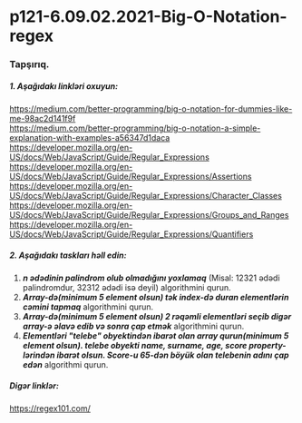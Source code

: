 # p121-6.09.02.2021-Big-O-Notation-regex


### Tapşırıq.


##### 1. Aşağıdakı linkləri oxuyun:
https://medium.com/better-programming/big-o-notation-for-dummies-like-me-98ac2d141f9f <br />
https://medium.com/better-programming/big-o-notation-a-simple-explanation-with-examples-a56347d1daca<br />
https://developer.mozilla.org/en-US/docs/Web/JavaScript/Guide/Regular_Expressions<br />
https://developer.mozilla.org/en-US/docs/Web/JavaScript/Guide/Regular_Expressions/Assertions<br />
https://developer.mozilla.org/en-US/docs/Web/JavaScript/Guide/Regular_Expressions/Character_Classes<br />
https://developer.mozilla.org/en-US/docs/Web/JavaScript/Guide/Regular_Expressions/Groups_and_Ranges<br />
https://developer.mozilla.org/en-US/docs/Web/JavaScript/Guide/Regular_Expressions/Quantifiers<br />



##### 2. Aşağıdakı taskları həll edin:
1. **_n ədədinin palindrom olub olmadığını yoxlamaq_** (Misal: 12321 ədədi palindromdur, 32312 ədədi isə deyil) algorithmini qurun.
2. **_Array-də(minimum 5 element olsun) tək index-də duran elementlərin cəmini tapmaq_** algorithmini qurun.
3. **_Array-də(minimum 5 element olsun) 2 rəqəmli elementləri seçib digər array-ə əlavə edib və sonra çap etmək_** algorithmini qurun.
4. **_Elementləri "telebe" obyektindən ibarət olan array qurun(minimum 5 element olsun). telebe obyekti name, surname, age, score property-lərindən ibarət olsun. Score-u 65-dən böyük olan telebenin adını çap edən_** algorithmi qurun.



##### Digər linklər:
https://regex101.com/
